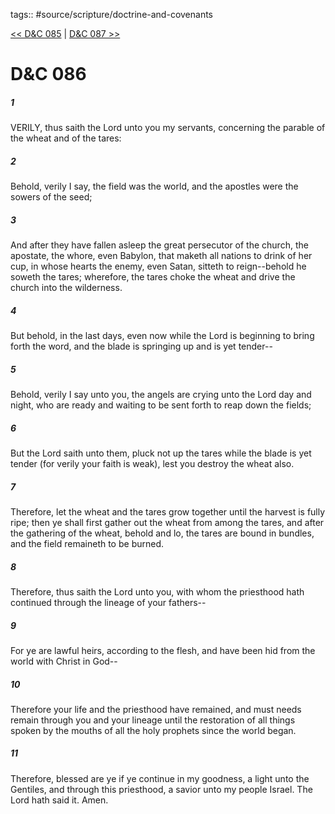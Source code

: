tags:: #source/scripture/doctrine-and-covenants

[<< D&C 085](source/scripture/doctrine-and-covenants/D&C_085.md) | [D&C 087 >>](source/scripture/doctrine-and-covenants/D&C_087.md)

# D&C 086

##### 1

VERILY, thus saith the Lord unto you my servants, concerning the parable of the wheat and of the tares:

##### 2

Behold, verily I say, the field was the world, and the apostles were the sowers of the seed;

##### 3

And after they have fallen asleep the great persecutor of the church, the apostate, the whore, even Babylon, that maketh all nations to drink of her cup, in whose hearts the enemy, even Satan, sitteth to reign--behold he soweth the tares; wherefore, the tares choke the wheat and drive the church into the wilderness.

##### 4

But behold, in the last days, even now while the Lord is beginning to bring forth the word, and the blade is springing up and is yet tender--

##### 5

Behold, verily I say unto you, the angels are crying unto the Lord day and night, who are ready and waiting to be sent forth to reap down the fields;

##### 6

But the Lord saith unto them, pluck not up the tares while the blade is yet tender (for verily your faith is weak), lest you destroy the wheat also.

##### 7

Therefore, let the wheat and the tares grow together until the harvest is fully ripe; then ye shall first gather out the wheat from among the tares, and after the gathering of the wheat, behold and lo, the tares are bound in bundles, and the field remaineth to be burned.

##### 8

Therefore, thus saith the Lord unto you, with whom the priesthood hath continued through the lineage of your fathers--

##### 9

For ye are lawful heirs, according to the flesh, and have been hid from the world with Christ in God--

##### 10

Therefore your life and the priesthood have remained, and must needs remain through you and your lineage until the restoration of all things spoken by the mouths of all the holy prophets since the world began.

##### 11

Therefore, blessed are ye if ye continue in my goodness, a light unto the Gentiles, and through this priesthood, a savior unto my people Israel. The Lord hath said it. Amen.
